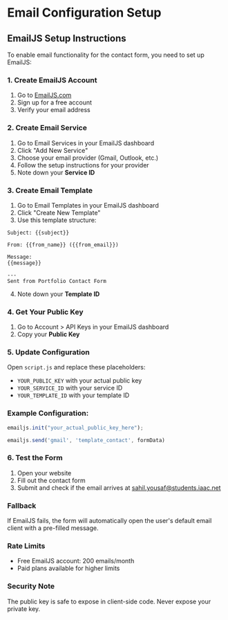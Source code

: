 # Email Configuration Setup

## EmailJS Setup Instructions

To enable email functionality for the contact form, you need to set up EmailJS:

### 1. Create EmailJS Account
1. Go to [EmailJS.com](https://www.emailjs.com/)
2. Sign up for a free account
3. Verify your email address

### 2. Create Email Service
1. Go to Email Services in your EmailJS dashboard
2. Click "Add New Service"
3. Choose your email provider (Gmail, Outlook, etc.)
4. Follow the setup instructions for your provider
5. Note down your **Service ID**

### 3. Create Email Template
1. Go to Email Templates in your EmailJS dashboard
2. Click "Create New Template"
3. Use this template structure:

```
Subject: {{subject}}

From: {{from_name}} ({{from_email}})

Message:
{{message}}

---
Sent from Portfolio Contact Form
```

4. Note down your **Template ID**

### 4. Get Your Public Key
1. Go to Account > API Keys in your EmailJS dashboard
2. Copy your **Public Key**

### 5. Update Configuration
Open `script.js` and replace these placeholders:
- `YOUR_PUBLIC_KEY` with your actual public key
- `YOUR_SERVICE_ID` with your service ID  
- `YOUR_TEMPLATE_ID` with your template ID

### Example Configuration:
```javascript
emailjs.init("your_actual_public_key_here");

emailjs.send('gmail', 'template_contact', formData)
```

### 6. Test the Form
1. Open your website
2. Fill out the contact form
3. Submit and check if the email arrives at sahil.yousaf@students.iaac.net

### Fallback
If EmailJS fails, the form will automatically open the user's default email client with a pre-filled message.

### Rate Limits
- Free EmailJS account: 200 emails/month
- Paid plans available for higher limits

### Security Note
The public key is safe to expose in client-side code. Never expose your private key.
